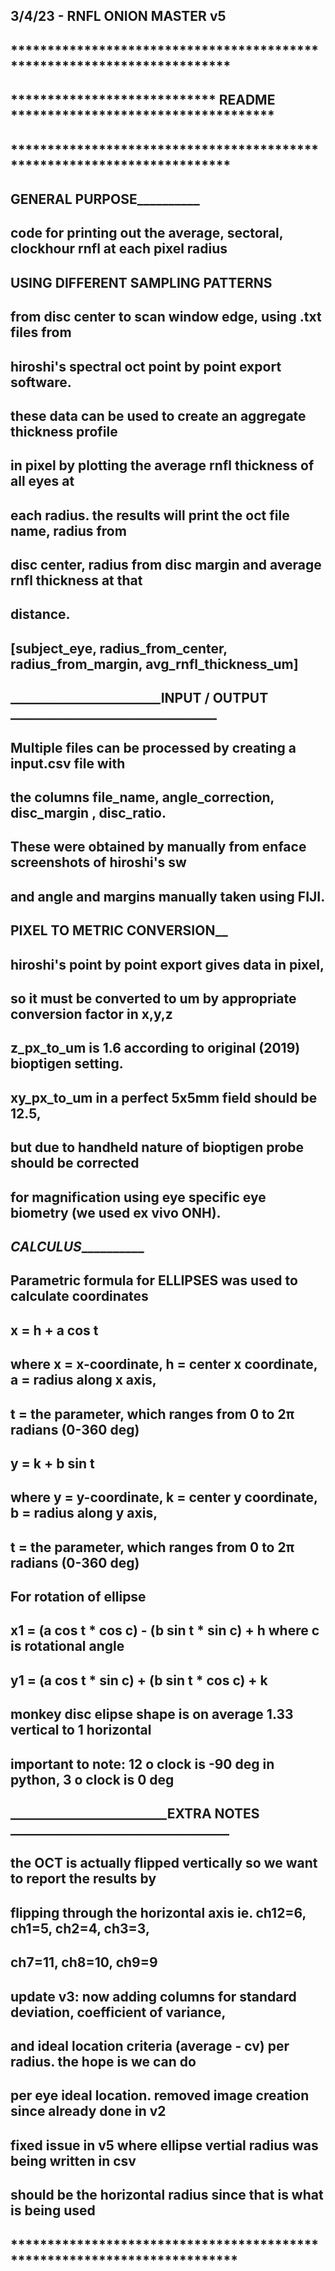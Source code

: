 ## 3/4/23 - RNFL ONION MASTER v5
## ************************************************************************
## **************************** README ************************************
## ************************************************************************
##
## ________________________GENERAL PURPOSE__________________________________
## code for printing out the average, sectoral, clockhour rnfl at each pixel radius 
## USING DIFFERENT SAMPLING PATTERNS
## from disc center to scan window edge, using .txt files from
## hiroshi's spectral oct point by point export software.
## these data can be used to create an aggregate thickness profile
## in pixel by plotting the average rnfl thickness of all eyes at
## each radius. the results will print the oct file name, radius from
## disc center, radius from disc margin and average rnfl thickness at that
## distance. 
## [subject_eye, radius_from_center, radius_from_margin, avg_rnfl_thickness_um]
##
## ________________________INPUT / OUTPUT _________________________________
## Multiple files can be processed by creating a input.csv file with 
## the columns file_name, angle_correction, disc_margin	, disc_ratio.
## These were obtained by manually from enface screenshots of hiroshi's sw
## and angle and margins manually taken using FIJI. 
##
## ______________________PIXEL TO METRIC CONVERSION________________________
## hiroshi's point by point export gives data in pixel,
## so it must be converted to um by appropriate conversion factor in x,y,z
## z_px_to_um is 1.6 according to original (2019) bioptigen setting. 
## xy_px_to_um in a perfect 5x5mm field should be 12.5,
## but due to handheld nature of bioptigen probe should be corrected
## for magnification using eye specific eye biometry (we used ex vivo ONH).
## 
## ___________________________CALCULUS_____________________________________
## Parametric formula for ELLIPSES was used  to calculate coordinates
## x = h + a cos t    
##    where x = x-coordinate, h = center x coordinate, a = radius along x axis, 
##    t = the parameter, which ranges from 0 to 2π radians (0-360 deg)
## y = k + b sin t    
##    where y = y-coordinate, k = center y coordinate, b = radius along y axis, 
##    t = the parameter, which ranges from 0 to 2π radians (0-360 deg)
## For rotation of ellipse
## x1 = (a cos t * cos c) - (b sin t * sin c) + h   where c is rotational angle
## y1 = (a cos t * sin c) + (b sin t * cos c) + k
## monkey disc elipse shape is on average 1.33 vertical to 1 horizontal
## important to note: 12 o clock is -90 deg in python, 3 o clock is 0 deg

## _________________________EXTRA NOTES ___________________________________
## the OCT is actually flipped vertically so we want to report the results by 
## flipping through the horizontal axis ie. ch12=6, ch1=5, ch2=4, ch3=3, 
## ch7=11, ch8=10, ch9=9

## update v3: now adding columns for standard deviation, coefficient of variance,
## and ideal location criteria (average - cv) per radius. the hope is we can do
## per eye ideal location. removed image creation since already done in v2

## fixed issue in v5 where ellipse vertial radius was being written in csv 
## should be the horizontal radius since that is what is being used
## *************************************************************************

